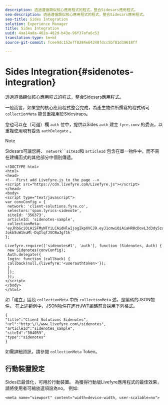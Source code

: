 ```yaml
---
description: 透過遵循類似核心應用程式的程式，整合Sidesars應用程式。
seo-description: 透過遵循類似核心應用程式的程式，整合Sidesars應用程式。
seo-title: Sides Integration
solution: Experience Manager
title: Sides Integration
uuid: 4aa14ada-402a-482d-b43e-96f37afa6c53
translation-type: tm+mt
source-git-commit: fcee9dc152e7f8284e64248fdcc5bf81d39618ff

---
```



# Sides Integration{#sidenotes-integration}

透過遵循類似核心應用程式的程式，整合Sidesars應用程式。

一般而言，如果您的核心應用程式整合完成，為產生物件所撰寫的程式碼可 `collectionMeta` 能會重複用於Sidestraps。

您也可以在（可選）欄 `auth` 位中，提供以Sides `auth` 建立 `fyre.conv` 的委派，以重複使用現有委派 `authDelegate` 。

>[!NOTE]
>
>Sidesars可讓您將、 `network``siteId`和 `articleId` 包含在單一物件中，而不需在建構函式的其他部分中個別傳遞。

```
<!DOCTYPE html> 
<html> 
<head> 
<!-- First add Livefyre.js to the page --> 
<script src="https://cdn.livefyre.com/Livefyre.js"></script> 
</head> 
<body> 
<script type="text/javascript"> 
var convConfig = { 
 network: 'client-solutions.fyre.co', 
 selectors:'span.lyrics-sidenote', 
 siteId: '356373', 
 articleId: 'sidenotes-sample', 
 collectionMeta: 'eyJhbGciOiAiSFMyNTYiLCAidHlwIjogIkpXVCJ9.eyJ1cmwiOiAiaHR0cDovL3d3dy5zaWRlbm90ZXMtZGVtby5jb20vbHlyaWNzIiwgInNpdGVJZCI6ICIzMDQwNTkiLCAidHlwZSI6ICJzaWRlbm90ZXMiLCAiYXJ0aWNsZUlkIjogInNpZGVub3Rlc19zYW1wbGUiLCAidGl0bGUiOiAiQ2xpZW50IFNvbHV0aW9ucyBTaWRlbm90ZXMifQ.2gxnsM0TS8dfp-Jokb5uW1kuMl-DqIlqfJSCBwJgf1k' 
}; 
  
Livefyre.require(['sidenotes#1', 'auth'], function (Sidenotes, Auth) { 
 new Sidenotes(convConfig); 
 Auth.delegate({ 
 login: function (callback) { 
 callback(null,{livefyre:'<userauthtoken>'}); 
 } 
 }); 
 }); 
</script> 
</body> 
</html>
```

如「建立」區段 `collectionMeta` 中所 `collectionMeta` 述，是編碼的JSON物件。 在上述範例中，JSON物件在進行JWT編碼前會採用下列格式。

```
{ 
"title":"Client Solutions Sidenotes", 
"url":"http:\/\/www.livefyre.com\/sidenotes", 
"articleId":"sidenotes_sample", 
"siteId":"304059", 
"type":"sidenotes" 
}
```

如需詳細資訊，請參閱 `collectionMeta` Token。

## 行動裝置設定

Sides已最佳化，可用於行動裝置。 為獲得行動版Livefyre應用程式的最佳效果，請將使用者可縮放選項設為no。 例如:

```
<meta name="viewport" content="width=device-width, user-scalable=no">
```
